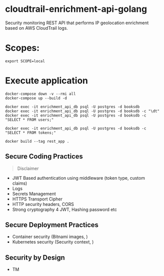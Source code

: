 # cloudtrail-enrichment-api-golang
Security monitoring REST API that performs IP geolocation enrichment based on AWS CloudTrail logs.



# Scopes:

    export SCOPE=local


# Execute application

    docker-compose down -v --rmi all
    docker-compose up --build -d

    docker exec -it enrichment_api_db psql -U postgres -d booksdb
    docker exec -it enrichment_api_db psql -U postgres -d booksdb -c "\dt"
    docker exec -it enrichment_api_db psql -U postgres -d booksdb -c "SELECT * FROM users;"

    docker exec -it enrichment_api_db psql -U postgres -d booksdb -c "SELECT * FROM tokens;"

    docker build --tag rest_app .



## Secure Coding Practices

> Disclaimer

- JWT Based authentication using middleware (token type, custom claims)
- Logs
- Secrets Management
- HTTPS Transport Cipher
- HTTP security headers, CORS
- Strong cryptography 4 JWT, Hashing password etc

## Secure Deployment Practices 

- Container security (Bitnami images, )
- Kubernetes security (Security context, )

## Security by Design

- TM
